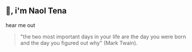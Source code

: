 ## 👋, i'm Naol Tena

hear me out
> "the two most important days in your life are the day you were born and the day you figured out why" (Mark Twain).
